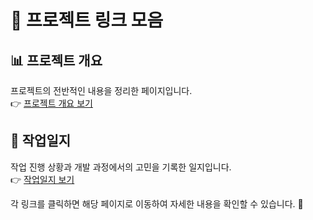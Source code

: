 # 📌 프로젝트 링크 모음  

## 📊 프로젝트 개요  
프로젝트의 전반적인 내용을 정리한 페이지입니다.  
👉 [프로젝트 개요 보기](https://aspiring-cellar-335.notion.site/18a03d9ce41680a1b18bc73df40220c4?pvs=4)  


## 📝 작업일지  
작업 진행 상황과 개발 과정에서의 고민을 기록한 일지입니다.  
👉 [작업일지 보기](https://aspiring-cellar-335.notion.site/18a03d9ce416808e9213ceb898f1a80f?v=18a03d9ce4168049b35b000c1449a20e&pvs=4)  


각 링크를 클릭하면 해당 페이지로 이동하여 자세한 내용을 확인할 수 있습니다. 🚀
